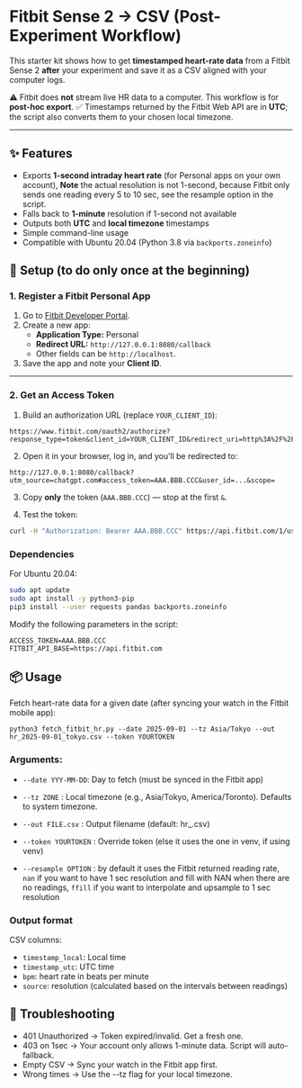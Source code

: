 # Fitbit Sense 2 → CSV (Post-Experiment Workflow)

This starter kit shows how to get **timestamped heart-rate data** from a Fitbit Sense 2 **after** your experiment and save it as a CSV aligned with your computer logs.

⚠️ Fitbit does **not** stream live HR data to a computer. This workflow is for **post-hoc export**. 
✅ Timestamps returned by the Fitbit Web API are in **UTC**; the script also converts them to your chosen local timezone.

---

## ✨ Features
- Exports **1-second intraday heart rate** (for Personal apps on your own account), **Note** the actual resolution is not 1-second, because Fitbit only sends one reading every 5 to 10 sec, see the resample option in the script.
- Falls back to **1-minute** resolution if 1-second not available  
- Outputs both **UTC** and **local timezone** timestamps  
- Simple command-line usage  
- Compatible with Ubuntu 20.04 (Python 3.8 via `backports.zoneinfo`)  

## 🚀 Setup (to do only once at the beginning)

### 1. Register a Fitbit Personal App
1. Go to [Fitbit Developer Portal](https://dev.fitbit.com/apps). 
2. Create a new app:
   - **Application Type:** Personal 
   - **Redirect URL:** `http://127.0.0.1:8080/callback` 
   - Other fields can be `http://localhost`. 
3. Save the app and note your **Client ID**.

---

### 2. Get an Access Token
1. Build an authorization URL (replace `YOUR_CLIENT_ID`):
```
https://www.fitbit.com/oauth2/authorize?response_type=token&client_id=YOUR_CLIENT_ID&redirect_uri=http%3A%2F%2F127.0.0.1%3A8080%2Fcallback&scope=heartrate%20activity%20profile&expires_in=31536000
```

2. Open it in your browser, log in, and you’ll be redirected to:
```
http://127.0.0.1:8080/callback?utm_source=chatgpt.com#access_token=AAA.BBB.CCC&user_id=...&scope=
```

3. Copy **only** the token (`AAA.BBB.CCC`) — stop at the first `&`.

4. Test the token:
```bash
curl -H "Authorization: Bearer AAA.BBB.CCC" https://api.fitbit.com/1/user/-/profile.json

```
### Dependencies

For Ubuntu 20.04:
```bash
sudo apt update
sudo apt install -y python3-pip
pip3 install --user requests pandas backports.zoneinfo
```

Modify the following parameters in the script:
```
ACCESS_TOKEN=AAA.BBB.CCC
FITBIT_API_BASE=https://api.fitbit.com
```

## 📦 Usage
Fetch heart-rate data for a given date (after syncing your watch in the Fitbit mobile app):
```
python3 fetch_fitbit_hr.py --date 2025-09-01 --tz Asia/Tokyo --out hr_2025-09-01_tokyo.csv --token YOURTOKEN
```

### Arguments:
- `--date YYY-MM-DD`: Day to fetch (must be synced in the Fitbit app)

- `--tz ZONE` : Local timezone (e.g., Asia/Tokyo, America/Toronto). Defaults to system timezone.

- `--out FILE.csv` : Output filename (default: hr_<date>.csv)

- `--token YOURTOKEN` : Override token (else it uses the one in venv, if using venv)

- `--resample OPTION` : by default it uses the Fitbit returned reading rate, `nan` if you want to have 1 sec resolution and fill with NAN when there are no readings, `ffill` if you want to interpolate and upsample to 1 sec resolution

### Output format
CSV columns:
- `timestamp_local`: Local time
- `timestamp_utc`: UTC time
- `bpm`: heart rate in beats per minute
- `source`: resolution (calculated based on the intervals between readings)

## 🔧 Troubleshooting

- 401 Unauthorized → Token expired/invalid. Get a fresh one.
- 403 on 1sec → Your account only allows 1-minute data. Script will auto-fallback.
- Empty CSV → Sync your watch in the Fitbit app first.
- Wrong times → Use the --tz flag for your local timezone.
